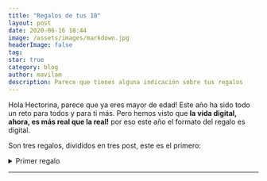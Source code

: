 ```yaml
---
title: "Regalos de tus 18"
layout: post
date: 2020-06-16 18:44
image: /assets/images/markdown.jpg
headerImage: false
tag:
star: true
category: blog
author: mavilam
description: Parece que tienes alguna indicación sobre tus regalos
---
```


Hola Hectorina, parece que ya eres mayor de edad!
Este año ha sido todo un reto para todos y para ti más. Pero hemos visto que **la vida digital, ahora, es más real que la real!** por eso este año el formato del regalo es digital.

Son tres regalos, divididos en tres post, este es el primero:

<details>
<summary>Primer regalo</summary>

<h3>Esta web en sí es un regalo!</h3>
Cada vez es mas normal que cada persona tenga una web donde agrupar lo que haces, tus redes, algo que quieras contar, tu correo... y más aun en el mundo al que parece que te postulas: moda, imagen etc.
<br><br>
Y bueno, que la verdad es que esta bastante guay 😎.    

</details>

---
